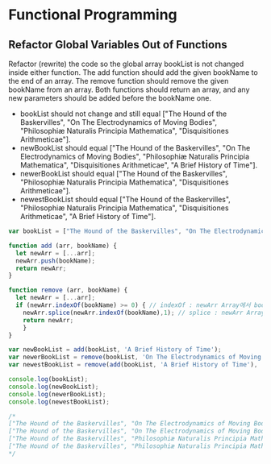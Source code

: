 # Functional Programming

## Refactor Global Variables Out of Functions

Refactor (rewrite) the code so the global array bookList is not changed inside either function. The add function should add the given bookName to the end of an array. The remove function should remove the given bookName from an array. Both functions should return an array, and any new parameters should be added before the bookName one.

* bookList should not change and still equal ["The Hound of the Baskervilles", "On The Electrodynamics of Moving Bodies", "Philosophiæ Naturalis Principia Mathematica", "Disquisitiones Arithmeticae"].
* newBookList should equal ["The Hound of the Baskervilles", "On The Electrodynamics of Moving Bodies", "Philosophiæ Naturalis Principia Mathematica", "Disquisitiones Arithmeticae", "A Brief History of Time"].
* newerBookList should equal ["The Hound of the Baskervilles", "Philosophiæ Naturalis Principia Mathematica", "Disquisitiones Arithmeticae"].
* newestBookList should equal ["The Hound of the Baskervilles", "Philosophiæ Naturalis Principia Mathematica", "Disquisitiones Arithmeticae", "A Brief History of Time"].

```javascript
var bookList = ["The Hound of the Baskervilles", "On The Electrodynamics of Moving Bodies", "Philosophiæ Naturalis Principia Mathematica", "Disquisitiones Arithmeticae"];

function add (arr, bookName) {
  let newArr = [...arr];
  newArr.push(bookName);
  return newArr;
}

function remove (arr, bookName) {
  let newArr = [...arr];
  if (newArr.indexOf(bookName) >= 0) { // indexOf : newArr Array에서 bookName에 해당하는 인덱스 값을 반환한다. 
    newArr.splice(newArr.indexOf(bookName),1); // splice : newArr Array에서 첫번째 인수에 해당하는 인덱스 값부터 두번째 인수에 해당하는 값 만큼의 Array 요소를 제거한다.
    return newArr;
    }
}

var newBookList = add(bookList, 'A Brief History of Time');
var newerBookList = remove(bookList, 'On The Electrodynamics of Moving Bodies');
var newestBookList = remove(add(bookList, 'A Brief History of Time'), 'On The Electrodynamics of Moving Bodies');

console.log(bookList);
console.log(newBookList);
console.log(newerBookList);
console.log(newestBookList);

/*
["The Hound of the Baskervilles", "On The Electrodynamics of Moving Bodies", "Philosophiæ Naturalis Principia Mathematica", "Disquisitiones Arithmeticae"]
["The Hound of the Baskervilles", "On The Electrodynamics of Moving Bodies", "Philosophiæ Naturalis Principia Mathematica", "Disquisitiones Arithmeticae", "A Brief History of Time"]
["The Hound of the Baskervilles", "Philosophiæ Naturalis Principia Mathematica", "Disquisitiones Arithmeticae"]
["The Hound of the Baskervilles", "Philosophiæ Naturalis Principia Mathematica", "Disquisitiones Arithmeticae", "A Brief History of Time"]
*/
```